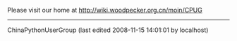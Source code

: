 Please visit our home at <http://wiki.woodpecker.org.cn/moin/CPUG> 

---

ChinaPythonUserGroup (last edited 2008-11-15 14:01:01 by localhost)
